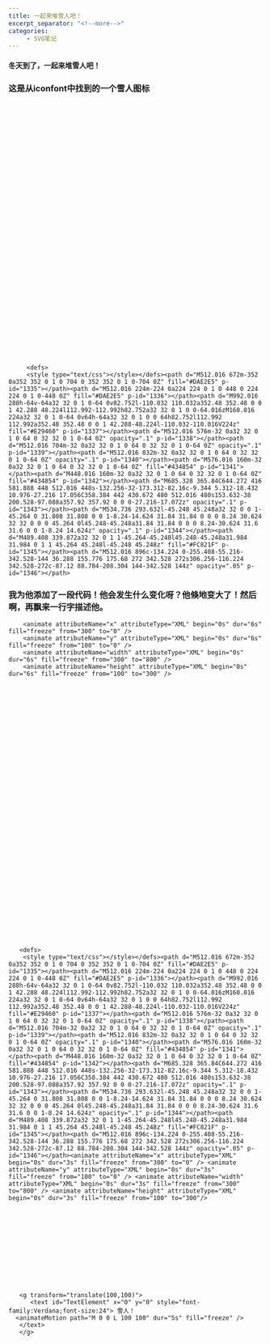 ```yaml
---
title: 一起来堆雪人吧！
excerpt_separator: "<!--more-->"
categories:
     - SVG笔记
---
```


#### 冬天到了，一起来堆雪人吧！
<!--more-->
### 这是从iconfont中找到的一个雪人图标


<div>
<svg t="1610434643902" class="icon" viewBox="0 0 1024 1024" version="1.1" xmlns="http://www.w3.org/2000/svg" p-id="1334" xmlns:xlink="http://www.w3.org/1999/xlink" width="600" height="600">

         <defs>
         <style type="text/css"></style></defs><path d="M512.016 672m-352 0a352 352 0 1 0 704 0 352 352 0 1 0-704 0Z" fill="#DAE2E5" p-id="1335"></path><path d="M512.016 224m-224 0a224 224 0 1 0 448 0 224 224 0 1 0-448 0Z" fill="#DAE2E5" p-id="1336"></path><path d="M992.016 288h-64v-64a32 32 0 1 0-64 0v82.752l-110.032 110.032a352.48 352.48 0 0 1 42.288 48.224l112.992-112.992h82.752a32 32 0 1 0 0-64.016zM160.016 224a32 32 0 1 0-64 0v64h-64a32 32 0 1 0 0 64h82.752l112.992 112.992a352.48 352.48 0 0 1 42.288-48.224l-110.032-110.016V224z" fill="#E29460" p-id="1337"></path><path d="M512.016 576m-32 0a32 32 0 1 0 64 0 32 32 0 1 0-64 0Z" opacity=".1" p-id="1338"></path><path d="M512.016 704m-32 0a32 32 0 1 0 64 0 32 32 0 1 0-64 0Z" opacity=".1" p-id="1339"></path><path d="M512.016 832m-32 0a32 32 0 1 0 64 0 32 32 0 1 0-64 0Z" opacity=".1" p-id="1340"></path><path d="M576.016 160m-32 0a32 32 0 1 0 64 0 32 32 0 1 0-64 0Z" fill="#434854" p-id="1341"></path><path d="M448.016 160m-32 0a32 32 0 1 0 64 0 32 32 0 1 0-64 0Z" fill="#434854" p-id="1342"></path><path d="M685.328 365.84C644.272 416 581.888 448 512.016 448s-132.256-32-173.312-82.16c-9.344 5.312-18.432 10.976-27.216 17.056C358.384 442 430.672 480 512.016 480s153.632-38 200.528-97.088a357.92 357.92 0 0 0-27.216-17.072z" opacity=".1" p-id="1343"></path><path d="M534.736 293.632l-45.248 45.248a32 32 0 0 1-45.264 0 31.808 31.808 0 0 1-8.24-14.624 31.84 31.84 0 0 0 8.24 30.624 32 32 0 0 0 45.264 0l45.248-45.248a31.84 31.84 0 0 0 8.24-30.624 31.6 31.6 0 0 1-8.24 14.624z" opacity=".1" p-id="1344"></path><path d="M489.408 339.872a32 32 0 1 1-45.264-45.248l45.248-45.248a31.984 31.984 0 1 1 45.264 45.248l-45.248 45.248z" fill="#FC821F" p-id="1345"></path><path d="M512.016 896c-134.224 0-255.408-55.216-342.528-144 36.288 155.776 175.68 272 342.528 272s306.256-116.224 342.528-272c-87.12 88.784-208.304 144-342.528 144z" opacity=".05" p-id="1346"></path>

</svg>
</div>



### 我为他添加了一段代码！他会发生什么变化呀？他倏地变大了！然后啊，再飘来一行字描述他。
        <animate attributeName="x" attributeType="XML" begin="0s" dur="6s" fill="freeze" from="300" to="0" /> 
        <animate attributeName="y" attributeType="XML" begin="0s" dur="6s" fill="freeze" from="100" to="0" /> 
        <animate attributeName="width" attributeType="XML" begin="0s" dur="6s" fill="freeze" from="300" to="800" /> 
        <animate attributeName="height" attributeType="XML" begin="0s" dur="6s" fill="freeze" from="100" to="300" /> 

<div>
<svg t="1610434643902" class="icon" viewBox="0 0 1024 1024" version="1.1" xmlns="http://www.w3.org/2000/svg" p-id="1334" xmlns:xlink="http://www.w3.org/1999/xlink" width="600" height="600">
 
       <defs>
        <style type="text/css"></style></defs><path d="M512.016 672m-352 0a352 352 0 1 0 704 0 352 352 0 1 0-704 0Z" fill="#DAE2E5" p-id="1335"></path><path d="M512.016 224m-224 0a224 224 0 1 0 448 0 224 224 0 1 0-448 0Z" fill="#DAE2E5" p-id="1336"></path><path d="M992.016 288h-64v-64a32 32 0 1 0-64 0v82.752l-110.032 110.032a352.48 352.48 0 0 1 42.288 48.224l112.992-112.992h82.752a32 32 0 1 0 0-64.016zM160.016 224a32 32 0 1 0-64 0v64h-64a32 32 0 1 0 0 64h82.752l112.992 112.992a352.48 352.48 0 0 1 42.288-48.224l-110.032-110.016V224z" fill="#E29460" p-id="1337"></path><path d="M512.016 576m-32 0a32 32 0 1 0 64 0 32 32 0 1 0-64 0Z" opacity=".1" p-id="1338"></path><path d="M512.016 704m-32 0a32 32 0 1 0 64 0 32 32 0 1 0-64 0Z" opacity=".1" p-id="1339"></path><path d="M512.016 832m-32 0a32 32 0 1 0 64 0 32 32 0 1 0-64 0Z" opacity=".1" p-id="1340"></path><path d="M576.016 160m-32 0a32 32 0 1 0 64 0 32 32 0 1 0-64 0Z" fill="#434854" p-id="1341"></path><path d="M448.016 160m-32 0a32 32 0 1 0 64 0 32 32 0 1 0-64 0Z" fill="#434854" p-id="1342"></path><path d="M685.328 365.84C644.272 416 581.888 448 512.016 448s-132.256-32-173.312-82.16c-9.344 5.312-18.432 10.976-27.216 17.056C358.384 442 430.672 480 512.016 480s153.632-38 200.528-97.088a357.92 357.92 0 0 0-27.216-17.072z" opacity=".1" p-id="1343"></path><path d="M534.736 293.632l-45.248 45.248a32 32 0 0 1-45.264 0 31.808 31.808 0 0 1-8.24-14.624 31.84 31.84 0 0 0 8.24 30.624 32 32 0 0 0 45.264 0l45.248-45.248a31.84 31.84 0 0 0 8.24-30.624 31.6 31.6 0 0 1-8.24 14.624z" opacity=".1" p-id="1344"></path><path d="M489.408 339.872a32 32 0 1 1-45.264-45.248l45.248-45.248a31.984 31.984 0 1 1 45.264 45.248l-45.248 45.248z" fill="#FC821F" p-id="1345"></path><path d="M512.016 896c-134.224 0-255.408-55.216-342.528-144 36.288 155.776 175.68 272 342.528 272s306.256-116.224 342.528-272c-87.12 88.784-208.304 144-342.528 144z" opacity=".05" p-id="1346"></path><animate attributeName="x" attributeType="XML" begin="0s" dur="3s" fill="freeze" from="300" to="0" /> <animate attributeName="y" attributeType="XML" begin="0s" dur="3s" fill="freeze" from="100" to="0" /> <animate attributeName="width" attributeType="XML" begin="0s" dur="3s" fill="freeze" from="300" to="800" /> <animate attributeName="height" attributeType="XML" begin="0s" dur="3s" fill="freeze" from="100" to="300"/> 
</svg>
<svg xmlns="http://www.w3.org/2000/svg" version="1.1">

       <g transform="translate(100,100)">
          <text id="TextElement" x="0" y="0" style="font-family:Verdana;font-size:24"> 雪人！
      <animateMotion path="M 0 0 L 100 100" dur="5s" fill="freeze" />
       </text>
       </g>
</svg>
​
</div>        

